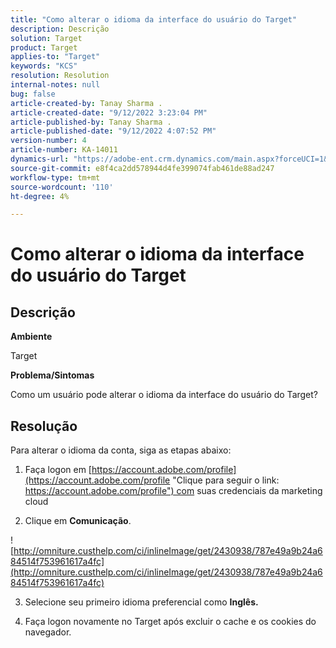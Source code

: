 ```yaml
---
title: "Como alterar o idioma da interface do usuário do Target"
description: Descrição
solution: Target
product: Target
applies-to: "Target"
keywords: "KCS"
resolution: Resolution
internal-notes: null
bug: false
article-created-by: Tanay Sharma .
article-created-date: "9/12/2022 3:23:04 PM"
article-published-by: Tanay Sharma .
article-published-date: "9/12/2022 4:07:52 PM"
version-number: 4
article-number: KA-14011
dynamics-url: "https://adobe-ent.crm.dynamics.com/main.aspx?forceUCI=1&pagetype=entityrecord&etn=knowledgearticle&id=85baf5c8-ae32-ed11-9db1-002248086735"
source-git-commit: e8f4ca2dd578944d4fe399074fab461de88ad247
workflow-type: tm+mt
source-wordcount: '110'
ht-degree: 4%

---
```


# Como alterar o idioma da interface do usuário do Target

## Descrição


<b>Ambiente</b>

Target



<b>Problema/Sintomas</b>

Como um usuário pode alterar o idioma da interface do usuário do Target?


## Resolução




Para alterar o idioma da conta, siga as etapas abaixo:

1. Faça logon em [https://account.adobe.com/profile](https://account.adobe.com/profile "Clique para seguir o link: https://account.adobe.com/profile") com suas credenciais da marketing cloud

2. Clique em <b>Comunicação</b>.

![http://omniture.custhelp.com/ci/inlineImage/get/2430938/787e49a9b24a684514f753961617a4fc](http://omniture.custhelp.com/ci/inlineImage/get/2430938/787e49a9b24a684514f753961617a4fc)

3. Selecione seu primeiro idioma preferencial como <b>Inglês.</b>

4. Faça logon novamente no Target após excluir o cache e os cookies do navegador.


